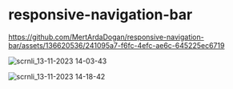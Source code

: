 # responsive-navigation-bar

https://github.com/MertArdaDogan/responsive-navigation-bar/assets/136620536/241095a7-f6fc-4efc-ae6c-645225ec6719

![scrnli_13-11-2023 14-03-43](https://github.com/MertArdaDogan/responsive-navigation-bar/assets/136620536/0cbdc8de-e151-4468-826d-c2ca88d54216)

![scrnli_13-11-2023 14-18-42](https://github.com/MertArdaDogan/responsive-navigation-bar/assets/136620536/8d1577df-4b0a-400e-a5a6-19b22db0fb84)
